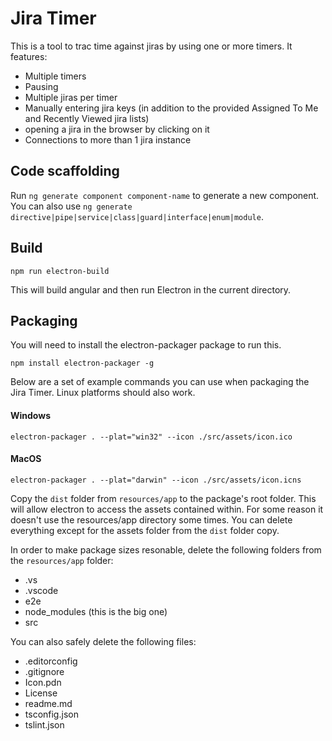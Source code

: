 # Jira Timer

This is a tool to trac time against jiras by using one or more timers. It features:

- Multiple timers
- Pausing
- Multiple jiras per timer
- Manually entering jira keys (in addition to the provided Assigned To Me and Recently Viewed jira lists)
- opening a jira in the browser by clicking on it
- Connections to more than 1 jira instance

## Code scaffolding

Run `ng generate component component-name` to generate a new component. You can also use `ng generate directive|pipe|service|class|guard|interface|enum|module`.

## Build

`npm run electron-build`

This will build angular and then run Electron in the current directory.

## Packaging

You will need to install the electron-packager package to run this.

`npm install electron-packager -g`

Below are a set of example commands you can use when packaging the Jira Timer. Linux platforms should also work.

#### Windows

`electron-packager . --plat="win32" --icon ./src/assets/icon.ico`

#### MacOS

`electron-packager . --plat="darwin" --icon ./src/assets/icon.icns`

Copy the `dist` folder from `resources/app` to the package's root folder. This will allow electron to access the assets contained within. For some reason it doesn't use the
resources/app directory some times. You can delete everything except for the assets folder from the `dist` folder copy.

In order to make package sizes resonable, delete the following folders from the `resources/app` folder:

- .vs
- .vscode
- e2e
- node_modules (this is the big one)
- src

You can also safely delete the following files:

- .editorconfig
- .gitignore
- Icon.pdn
- License
- readme.md
- tsconfig.json
- tslint.json